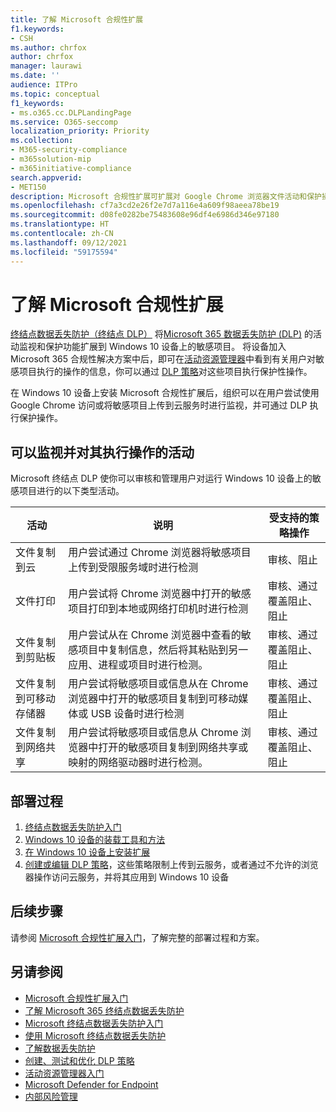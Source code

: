 ```yaml
---
title: 了解 Microsoft 合规性扩展
f1.keywords:
- CSH
ms.author: chrfox
author: chrfox
manager: laurawi
ms.date: ''
audience: ITPro
ms.topic: conceptual
f1_keywords:
- ms.o365.cc.DLPLandingPage
ms.service: O365-seccomp
localization_priority: Priority
ms.collection:
- M365-security-compliance
- m365solution-mip
- m365initiative-compliance
search.appverid:
- MET150
description: Microsoft 合规性扩展可扩展对 Google Chrome 浏览器文件活动和保护操作的监视和控制
ms.openlocfilehash: cf7a3cd2e26f2e7d7a116e4a609f98aeea78be19
ms.sourcegitcommit: d08fe0282be75483608e96df4e6986d346e97180
ms.translationtype: HT
ms.contentlocale: zh-CN
ms.lasthandoff: 09/12/2021
ms.locfileid: "59175594"
---
```

# <a name="learn-about-the-microsoft-compliance-extension"></a>了解 Microsoft 合规性扩展

[终结点数据丢失防护（终结点 DLP）](endpoint-dlp-learn-about.md) 将[Microsoft 365 数据丢失防护 (DLP)](dlp-learn-about-dlp.md) 的活动监视和保护功能扩展到 Windows 10 设备上的敏感项目。 将设备加入 Microsoft 365 合规性解决方案中后，即可在[活动资源管理器](data-classification-activity-explorer.md)中看到有关用户对敏感项目执行的操作的信息，你可以通过 [DLP 策略](create-test-tune-dlp-policy.md)对这些项目执行保护性操作。

在 Windows 10 设备上安装 Microsoft 合规性扩展后，组织可以在用户尝试使用 Google Chrome 访问或将敏感项目上传到云服务时进行监视，并可通过 DLP 执行保护操作。  

## <a name="activities-you-can-monitor-and-take-action-on"></a>可以监视并对其执行操作的活动

Microsoft 终结点 DLP 使你可以审核和管理用户对运行 Windows 10 设备上的敏感项目进行的以下类型活动。

活动 |说明  | 受支持的策略操作|
|---------|---------|---------|
|文件复制到云  | 用户尝试通过 Chrome 浏览器将敏感项目上传到受限服务域时进行检测 |审核、阻止|
|文件打印  |用户尝试将 Chrome 浏览器中打开的敏感项目打印到本地或网络打印机时进行检测 |审核、通过覆盖阻止、阻止|
|文件复制到剪贴板 |用户尝试从在 Chrome 浏览器中查看的敏感项目中复制信息，然后将其粘贴到另一应用、进程或项目时进行检测。 |审核、通过覆盖阻止、阻止|
|文件复制到可移动存储器    | 用户尝试将敏感项目或信息从在 Chrome 浏览器中打开的敏感项目复制到可移动媒体或 USB 设备时进行检测 |审核、通过覆盖阻止、阻止|
|文件复制到网络共享  |用户尝试将敏感项目或信息从 Chrome 浏览器中打开的敏感项目复制到网络共享或映射的网络驱动器时进行检测。|审核、通过覆盖阻止、阻止 |

## <a name="deployment-process"></a>部署过程
1. [终结点数据丢失防护入门](endpoint-dlp-getting-started.md)
2. [Windows 10 设备的装载工具和方法](dlp-configure-endpoints.md)
3. [在 Windows 10 设备上安装扩展](dlp-chrome-get-started.md)
4. [创建或编辑 DLP 策略](create-test-tune-dlp-policy.md)，这些策略限制上传到云服务，或者通过不允许的浏览器操作访问云服务，并将其应用到 Windows 10 设备

## <a name="next-steps"></a>后续步骤

请参阅 [Microsoft 合规性扩展入门](dlp-chrome-get-started.md)，了解完整的部署过程和方案。

## <a name="see-also"></a>另请参阅

- [Microsoft 合规性扩展入门](dlp-chrome-get-started.md)
- [了解 Microsoft 365 终结点数据丢失防护](endpoint-dlp-learn-about.md)
- [Microsoft 终结点数据丢失防护入门](endpoint-dlp-getting-started.md)
- [使用 Microsoft 终结点数据丢失防护](endpoint-dlp-using.md)
- [了解数据丢失防护](dlp-learn-about-dlp.md)
- [创建、测试和优化 DLP 策略](create-test-tune-dlp-policy.md)
- [活动资源管理器入门](data-classification-activity-explorer.md)
- [Microsoft Defender for Endpoint](/windows/security/threat-protection/)
- [内部风险管理](insider-risk-management.md)

